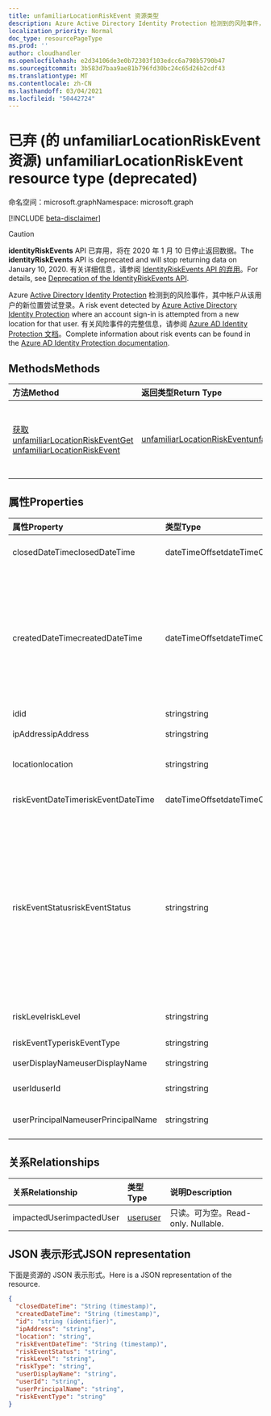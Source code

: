 ```yaml
---
title: unfamiliarLocationRiskEvent 资源类型
description: Azure Active Directory Identity Protection 检测到的风险事件，其中帐户从该用户的新位置尝试登录。 有关风险事件的完整信息，请参阅 Azure AD Identity Protection 文档。
localization_priority: Normal
doc_type: resourcePageType
ms.prod: ''
author: cloudhandler
ms.openlocfilehash: e2d34106de3e0b72303f103edcc6a798b5790b47
ms.sourcegitcommit: 3b583d7baa9ae81b796fd30bc24c65d26b2cdf43
ms.translationtype: MT
ms.contentlocale: zh-CN
ms.lasthandoff: 03/04/2021
ms.locfileid: "50442724"
---
```

# <a name="unfamiliarlocationriskevent-resource-type-deprecated"></a><span data-ttu-id="c679a-104">已弃 (的 unfamiliarLocationRiskEvent 资源) </span><span class="sxs-lookup"><span data-stu-id="c679a-104">unfamiliarLocationRiskEvent resource type (deprecated)</span></span>

<span data-ttu-id="c679a-105">命名空间：microsoft.graph</span><span class="sxs-lookup"><span data-stu-id="c679a-105">Namespace: microsoft.graph</span></span>

[!INCLUDE [beta-disclaimer](../../includes/beta-disclaimer.md)]

>[!CAUTION]
><span data-ttu-id="c679a-106">**identityRiskEvents** API 已弃用，将在 2020 年 1 月 10 日停止返回数据。</span><span class="sxs-lookup"><span data-stu-id="c679a-106">The **identityRiskEvents** API is deprecated and will stop returning data on January 10, 2020.</span></span> <span data-ttu-id="c679a-107">有关详细信息，请参阅 [IdentityRiskEvents API 的弃用](https://developer.microsoft.com/office/blogs/deprecatation-of-the-identityriskevents-api/)。</span><span class="sxs-lookup"><span data-stu-id="c679a-107">For details, see [Deprecation of the IdentityRiskEvents API](https://developer.microsoft.com/office/blogs/deprecatation-of-the-identityriskevents-api/).</span></span>

<span data-ttu-id="c679a-108">Azure [Active Directory Identity Protection](/azure/active-directory/identity-protection/overview-identity-protection) 检测到的风险事件，其中帐户从该用户的新位置尝试登录。</span><span class="sxs-lookup"><span data-stu-id="c679a-108">A risk event detected by [Azure Active Directory Identity Protection](/azure/active-directory/identity-protection/overview-identity-protection) where an account sign-in is attempted from a new location for that user.</span></span> <span data-ttu-id="c679a-109">有关风险事件的完整信息，请参阅 [Azure AD Identity Protection 文档](/azure/active-directory/identity-protection/overview-identity-protection)。</span><span class="sxs-lookup"><span data-stu-id="c679a-109">Complete information about risk events can be found in the [Azure AD Identity Protection documentation](/azure/active-directory/identity-protection/overview-identity-protection).</span></span>


## <a name="methods"></a><span data-ttu-id="c679a-110">Methods</span><span class="sxs-lookup"><span data-stu-id="c679a-110">Methods</span></span>

| <span data-ttu-id="c679a-111">方法</span><span class="sxs-lookup"><span data-stu-id="c679a-111">Method</span></span>           | <span data-ttu-id="c679a-112">返回类型</span><span class="sxs-lookup"><span data-stu-id="c679a-112">Return Type</span></span>    |<span data-ttu-id="c679a-113">说明</span><span class="sxs-lookup"><span data-stu-id="c679a-113">Description</span></span>|
|:---------------|:--------|:----------|
|[<span data-ttu-id="c679a-114">获取 unfamiliarLocationRiskEvent</span><span class="sxs-lookup"><span data-stu-id="c679a-114">Get unfamiliarLocationRiskEvent</span></span>](../api/unfamiliarlocationriskevent-get.md) | [<span data-ttu-id="c679a-115">unfamiliarLocationRiskEvent</span><span class="sxs-lookup"><span data-stu-id="c679a-115">unfamiliarLocationRiskEvent</span></span>](unfamiliarlocationriskevent.md) |<span data-ttu-id="c679a-116">读取 unfamiliarLocationRiskEvent 对象的属性和关系。</span><span class="sxs-lookup"><span data-stu-id="c679a-116">Read properties and relationships of unfamiliarLocationRiskEvent object.</span></span>|

## <a name="properties"></a><span data-ttu-id="c679a-117">属性</span><span class="sxs-lookup"><span data-stu-id="c679a-117">Properties</span></span>
| <span data-ttu-id="c679a-118">属性</span><span class="sxs-lookup"><span data-stu-id="c679a-118">Property</span></span>     | <span data-ttu-id="c679a-119">类型</span><span class="sxs-lookup"><span data-stu-id="c679a-119">Type</span></span>   |<span data-ttu-id="c679a-120">说明</span><span class="sxs-lookup"><span data-stu-id="c679a-120">Description</span></span>|
|:---------------|:--------|:----------|
|<span data-ttu-id="c679a-121">closedDateTime</span><span class="sxs-lookup"><span data-stu-id="c679a-121">closedDateTime</span></span>|<span data-ttu-id="c679a-122">dateTimeOffset</span><span class="sxs-lookup"><span data-stu-id="c679a-122">dateTimeOffset</span></span>| <span data-ttu-id="c679a-123">风险事件关闭的日期和时间</span><span class="sxs-lookup"><span data-stu-id="c679a-123">The date and time that the risk event was closed</span></span>|
|<span data-ttu-id="c679a-124">createdDateTime</span><span class="sxs-lookup"><span data-stu-id="c679a-124">createdDateTime</span></span>|<span data-ttu-id="c679a-125">dateTimeOffset</span><span class="sxs-lookup"><span data-stu-id="c679a-125">dateTimeOffset</span></span>| <span data-ttu-id="c679a-126">创建风险事件的日期和时间。</span><span class="sxs-lookup"><span data-stu-id="c679a-126">The date and time that the risk event was created.</span></span> <span data-ttu-id="c679a-127">这始终大于或等于风险事件本身的日期时间。</span><span class="sxs-lookup"><span data-stu-id="c679a-127">This is always greater than or equal to the datetime of the risk event itself.</span></span> <span data-ttu-id="c679a-128">这是在查询风险事件时用作筛选器的正确属性。</span><span class="sxs-lookup"><span data-stu-id="c679a-128">This is the correct property to use as a filter when querying risk events.</span></span>|
|<span data-ttu-id="c679a-129">id</span><span class="sxs-lookup"><span data-stu-id="c679a-129">id</span></span>|<span data-ttu-id="c679a-130">string</span><span class="sxs-lookup"><span data-stu-id="c679a-130">string</span></span>| <span data-ttu-id="c679a-131">只读</span><span class="sxs-lookup"><span data-stu-id="c679a-131">Read-only</span></span>|
|<span data-ttu-id="c679a-132">ipAddress</span><span class="sxs-lookup"><span data-stu-id="c679a-132">ipAddress</span></span>|<span data-ttu-id="c679a-133">string</span><span class="sxs-lookup"><span data-stu-id="c679a-133">string</span></span>| <span data-ttu-id="c679a-134">登录的 IP 地址</span><span class="sxs-lookup"><span data-stu-id="c679a-134">The IP address of the sign-in</span></span>|
|<span data-ttu-id="c679a-135">location</span><span class="sxs-lookup"><span data-stu-id="c679a-135">location</span></span>|<span data-ttu-id="c679a-136">string</span><span class="sxs-lookup"><span data-stu-id="c679a-136">string</span></span>| <span data-ttu-id="c679a-137">附加到登录 IP 地址的位置</span><span class="sxs-lookup"><span data-stu-id="c679a-137">The location attached to the IP address of the sign-in</span></span>|
|<span data-ttu-id="c679a-138">riskEventDateTime</span><span class="sxs-lookup"><span data-stu-id="c679a-138">riskEventDateTime</span></span>|<span data-ttu-id="c679a-139">dateTimeOffset</span><span class="sxs-lookup"><span data-stu-id="c679a-139">dateTimeOffset</span></span>| <span data-ttu-id="c679a-140">发生风险事件的日期和时间</span><span class="sxs-lookup"><span data-stu-id="c679a-140">The date and time when the risk event occurred</span></span>|
|<span data-ttu-id="c679a-141">riskEventStatus</span><span class="sxs-lookup"><span data-stu-id="c679a-141">riskEventStatus</span></span>|<span data-ttu-id="c679a-142">string</span><span class="sxs-lookup"><span data-stu-id="c679a-142">string</span></span>| <span data-ttu-id="c679a-143">可取值为：`active`、`remediated`、`dismissedAsFixed`、`dismissedAsFalsePositive`、`dismissedAsIgnore`、`loginBlocked`、`closedMfaAuto`、`closedMultipleReasons`。</span><span class="sxs-lookup"><span data-stu-id="c679a-143">Possible values are: `active`, `remediated`, `dismissedAsFixed`, `dismissedAsFalsePositive`, `dismissedAsIgnore`, `loginBlocked`, `closedMfaAuto`, `closedMultipleReasons`.</span></span>|
|<span data-ttu-id="c679a-144">riskLevel</span><span class="sxs-lookup"><span data-stu-id="c679a-144">riskLevel</span></span>|<span data-ttu-id="c679a-145">string</span><span class="sxs-lookup"><span data-stu-id="c679a-145">string</span></span>| <span data-ttu-id="c679a-146">可取值为：`low`、`medium`、`high`。</span><span class="sxs-lookup"><span data-stu-id="c679a-146">Possible values are: `low`, `medium`, `high`.</span></span>|
|<span data-ttu-id="c679a-147">riskEventType</span><span class="sxs-lookup"><span data-stu-id="c679a-147">riskEventType</span></span>|<span data-ttu-id="c679a-148">string</span><span class="sxs-lookup"><span data-stu-id="c679a-148">string</span></span>| <span data-ttu-id="c679a-149">风险类型</span><span class="sxs-lookup"><span data-stu-id="c679a-149">The type of risk</span></span>|
|<span data-ttu-id="c679a-150">userDisplayName</span><span class="sxs-lookup"><span data-stu-id="c679a-150">userDisplayName</span></span>|<span data-ttu-id="c679a-151">string</span><span class="sxs-lookup"><span data-stu-id="c679a-151">string</span></span>| <span data-ttu-id="c679a-152">处于风险中的用户的名称</span><span class="sxs-lookup"><span data-stu-id="c679a-152">The name of the user at risk</span></span>|
|<span data-ttu-id="c679a-153">userId</span><span class="sxs-lookup"><span data-stu-id="c679a-153">userId</span></span>|<span data-ttu-id="c679a-154">string</span><span class="sxs-lookup"><span data-stu-id="c679a-154">string</span></span>| <span data-ttu-id="c679a-155">处于风险中的用户的 ID</span><span class="sxs-lookup"><span data-stu-id="c679a-155">The id of the user at risk</span></span>|
|<span data-ttu-id="c679a-156">userPrincipalName</span><span class="sxs-lookup"><span data-stu-id="c679a-156">userPrincipalName</span></span>|<span data-ttu-id="c679a-157">string</span><span class="sxs-lookup"><span data-stu-id="c679a-157">string</span></span>| <span data-ttu-id="c679a-158">处于风险中的用户的用户主体名称</span><span class="sxs-lookup"><span data-stu-id="c679a-158">The user principal name of the user at risk</span></span>|

## <a name="relationships"></a><span data-ttu-id="c679a-159">关系</span><span class="sxs-lookup"><span data-stu-id="c679a-159">Relationships</span></span>
| <span data-ttu-id="c679a-160">关系</span><span class="sxs-lookup"><span data-stu-id="c679a-160">Relationship</span></span> | <span data-ttu-id="c679a-161">类型</span><span class="sxs-lookup"><span data-stu-id="c679a-161">Type</span></span>   |<span data-ttu-id="c679a-162">说明</span><span class="sxs-lookup"><span data-stu-id="c679a-162">Description</span></span>|
|:---------------|:--------|:----------|
|<span data-ttu-id="c679a-163">impactedUser</span><span class="sxs-lookup"><span data-stu-id="c679a-163">impactedUser</span></span>|[<span data-ttu-id="c679a-164">user</span><span class="sxs-lookup"><span data-stu-id="c679a-164">user</span></span>](user.md)| <span data-ttu-id="c679a-p105">只读。可为空。</span><span class="sxs-lookup"><span data-stu-id="c679a-p105">Read-only. Nullable.</span></span>|

## <a name="json-representation"></a><span data-ttu-id="c679a-167">JSON 表示形式</span><span class="sxs-lookup"><span data-stu-id="c679a-167">JSON representation</span></span>

<span data-ttu-id="c679a-168">下面是资源的 JSON 表示形式。</span><span class="sxs-lookup"><span data-stu-id="c679a-168">Here is a JSON representation of the resource.</span></span>

<!-- {
  "blockType": "resource",
  "optionalProperties": [

  ],
  "keyProperty": "id",
  "baseType": "microsoft.graph.locatedRiskEvent",
  "@odata.type": "microsoft.graph.unfamiliarLocationRiskEvent"
}-->

```json
{
  "closedDateTime": "String (timestamp)",
  "createdDateTime": "String (timestamp)",
  "id": "string (identifier)",
  "ipAddress": "string",
  "location": "string",
  "riskEventDateTime": "String (timestamp)",
  "riskEventStatus": "string",
  "riskLevel": "string",
  "riskType": "string",
  "userDisplayName": "string",
  "userId": "string",
  "userPrincipalName": "string",
  "riskEventType": "string"
}

```

<!-- uuid: 8fcb5dbc-d5aa-4681-8e31-b001d5168d79
2015-10-25 14:57:30 UTC -->
<!--
{
  "type": "#page.annotation",
  "description": "unfamiliarLocationRiskEvent resource",
  "keywords": "",
  "section": "documentation",
  "tocPath": "",
  "suppressions": []
}
-->
